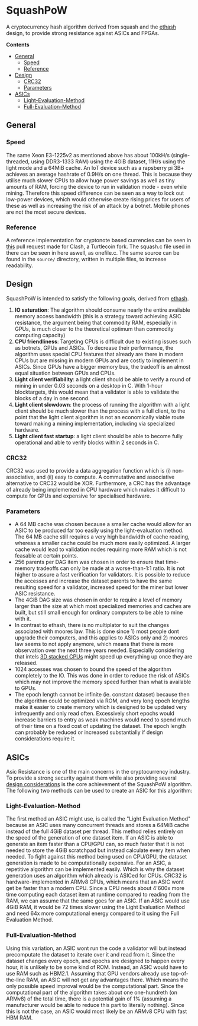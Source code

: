 # SquashPoW
A cryptocurrency hash algorithm derived from squash and the [ethash](https://github.com/ethereum/wiki/wiki/Ethash) design, to provide strong resistance against ASICs and FPGAs.

**Contents**
- [General](#General)
	- [Speed](#Speed)
	- [Reference](#Reference)
- [Design](#Design)
	- [CRC32](#CRC32)
	- [Parameters](#parameters)
- [ASICs](#ASICs)
	- [Light-Evaluation-Method](#Light-Evaluation-Method)
	- [Full-Evaluation-Method](#Full-Evaluation-Method)


## General

### Speed
The same Xeon E3-1225v2 as mentioned above has about 100kH/s (single-threaded, using DDR3-1333 RAM) using the 4GiB dataset, 11H/s using the light mode and a 64MiB cache. An IoT device such as a rapsberry pi 3B+ achieves an average hashrate of 0.9H/s on one thread. This is because they utilise much slower CPUs to allow huge power savings as well as tiny amounts of RAM, forcing the device to run in validation mode - even while mining. Therefore this speed difference can be seen as a way to lock out low-power devices, which would otherwise create rising prices for users of these as well as increasing the risk of an attack by a botnet. Mobile phones are not the most secure devices.

### Reference
A reference implementation for cryptonote based currencies can be seen in [this](https://github.com/Tax-Project/Clash/pull/1) pull request made for Clash, a Turtlecoin fork. The squash.c file used in there can be seen in here aswell, as onefile.c. The same source can be found in the `source/` directory, written in multiple files, to increase readability.

## Design
SquashPoW is intended to satisfy the following goals, derived from [ethash](https://github.com/ethereum/wiki/wiki/Ethash-Design-Rationale).

1. **IO saturation**: The algorithm should consume nearly the entire available memory access bandwidth (this is a strategy toward achieving ASIC resistance, the argument being that commodity RAM, especially in GPUs, is much closer to the theoretical optimum than commodity computing capacity)
2. **CPU friendliness**: Targeting CPUs is difficult due to existing issues such as botnets, GPUs and ASICs. To decrease their performance, the algorithm uses special CPU features that already are there in modern CPUs but are missing in modern GPUs and are costly to implement in ASICs. Since GPUs have a bigger memory bus, the tradeoff is an almost equal situation between GPUs and CPUs.
3. **Light client verifiability**: a light client should be able to verify a round of mining in under 0.03 seconds on a desktop in C. With 1-hour blocktargets, this would mean that a validator is able to validate the blocks of a day in one second.
4. **Light client slowdown**: the process of running the algorithm with a light client should be much slower than the process with a full client, to the point that the light client algorithm is not an economically viable route toward making a mining implementation, including via specialized hardware.
5. **Light client fast startup**: a light client should be able to become fully operational and able to verify blocks within 2 seconds in C.

### CRC32

CRC32 was used to provide a data aggregation function which is (i) non-associative, and (ii) easy to compute. A commutative and associative alternative to CRC32 would be XOR. Furthermore, a CRC has the advantage of already being implemented in CPU hardware which makes it difficult to compute for GPUs and expensive for specialised hardware.

### Parameters

* A 64 MB cache was chosen because a smaller cache would allow for an ASIC to be produced far too easily using the light-evaluation method. The 64 MB cache still requires a very high bandwidth of cache reading, whereas a smaller cache could be much more easily optimized. A larger cache would lead to validation nodes requiring more RAM which is not feasable at certain points. 
* 256 parents per DAG item was chosen in order to ensure that time-memory tradeoffs can only be made at a worse-than-1:1 ratio. It is not higher to assure a fast verification for validators. It is possible to reduce the accesses and increase the dataset parents to have the same resulting speed for a validator, increased speed for the miner but lower ASIC resistance.
* The 4GiB DAG size was chosen in order to require a level of memory larger than the size at which most specialized memories and caches are built, but still small enough for ordinary computers to be able to mine with it.
* In contrast to ethash, there is no multiplator to suit the changes associated with moores law. This is done since 1) most people dont upgrade their computers, and this applies to ASICs only and 2) moores law seems to not apply anymore, which means that there is more observation over the next three years needed. Especially considering that intels [3D stacked CPUs](https://en.wikipedia.org/wiki/Three-dimensional_integrated_circuit) might speed up everything up once they are released.
* 1024 accesses was chosen to bound the speed of the algorithm completely to the IO. This was done in order to reduce the risk of ASICs which may not improve the memory speed further than what is available to GPUs.
* The epoch length cannot be infinite (ie. constant dataset) because then the algorithm could be optimized via ROM, and very long epoch lengths make it easier to create memory which is designed to be updated very infrequently and only read often. Excessively short epochs would increase barriers to entry as weak machines would need to spend much of their time on a fixed cost of updating the dataset. The epoch length can probably be reduced or increased substantially if design considerations require it.

## ASICs

Asic Resistance is one of the main concerns in the cryptocurrency industry. To provide a strong security against them while also providing several [design considerations](#design) is the core achievement of the SquashPoW algorithm. The following two methods can be used to create an ASIC for this algorithm:

### Light-Evaluation-Method
The first method an ASIC might use, is called the "Light Evaluation Method" because an ASIC uses many concurrent threads and stores a 64MiB cache instead of the full 4GiB dataset per thread. This method relies entirely on the speed of the generation of one dataset item. If an ASIC is able to generate an item faster than a CPU/GPU can, so much faster that it is not needed to store the 4GiB scratchpad but instead calculate every item when needed. To fight against this method being used on CPU/GPU, the dataset generation is made to be computationally expensive. For an ASIC, a repetitive algorithm can be implemented easily. Which is why the dataset generation uses an algorithm which already is ASICed for CPUs. CRC32 is hardware-implemented in ARMv8 CPUs, which means that an ASIC wont get be faster than a modern CPU. Since a CPU needs about 4'600x more time computing each dataset item at runtime compared to reading from the RAM, we can assume that the same goes for an ASIC. If an ASIC would use 4GiB RAM, it would be 72 times slower using the Light Evaluation Method and need 64x more computational energy compared to it using the Full Evaluation Method.

### Full-Evaluation-Method
Using this variation, an ASIC wont run the code a validator will but instead precomputate the dataset to iterate over it and read from it. Since the dataset changes every epoch, and epochs are designed to happen every hour, it is unlikely to be some kind of ROM. Instead, an ASIC would have to use RAM such as HBM2.1. Assuming that GPU vendors already use top-of-the-line RAM, an ASIC will not get any advantages there. Which means the only possible speed improval would be the computational part. Since the computational part of the algorithm takes about one one-hundreth (on ARMv8) of the total time, there is a potential gain of 1% (assuming a manufacturer would be able to reduce this part to literally nothing). Since this is not the case, an ASIC would most likely be an ARMv8 CPU with fast HBM RAM.
